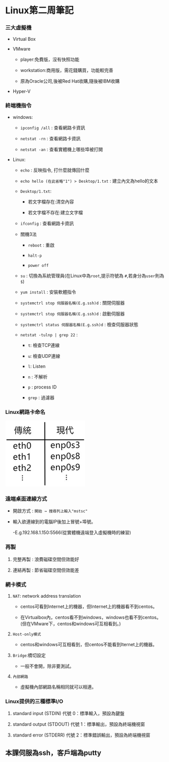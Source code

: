 # Linux第二周筆記

### 三大虛擬機

* Virtual Box

* VMware

    * player:免費版，沒有快照功能
  
    * workstation:商用版，需花錢購買，功能較完善
  
    * 原為Oracle公司,後被Red Hat收購,隨後被IBM收購
  
  
* Hyper-V

### 終端機指令
- windows:

    - `ipconfig /all` : 查看網路卡資訊

    - `netstat -rn` : 查看網路卡資訊
    
    - `netstat -an` : 查看實體機上哪些埠被打開
- Linux:

    - `echo` : 反映指令, 打什麼就傳回什麼
    
    - `echo hello (在此省略"1") > Desktop/1.txt` : 建立內文為hello的文本
    
    - `Desktop/1.txt`:
    
        * 若文字檔存在:清空內容
        
        * 若文字檔不存在:建立文字檔
    
    - `ifconfig` : 查看網路卡資訊
    
    - 關機3法
    
      - `reboot` : 重啟
    
      - `halt-p`
    
      - `power off`
    
    - `su` : 切換為系統管理員(在Linux中為`root`,提示符號為 `#`,若身分為`user`則為 `$`)
    
    - `yum install` : 安裝軟體指令
    
    - `systemctrl stop 伺服器名稱(E.g.ssh)d` : 關閉伺服器
    
    - `systemctrl stop 伺服器名稱(E.g.ssh)d` : 啟動伺服器
    
    - `systemctrl status 伺服器名稱(E.g.ssh)d` : 檢查伺服器狀態
    
    - `netstat -tulnp | grep 22` :
      
      - `t`: 檢查TCP連線
      
      - `u`: 檢查UDP連線
      
      - `l`: Listen
      
      - `n` : 不解析
      
      - `p` : process ID
      
      - `grep` : 過濾器
    
    
### Linux網路卡命名

![](https://github.com/ayd0122344/Linux-note/blob/master/%E5%9C%96%E6%AA%94/%E7%B6%B2%E8%B7%AF%E5%8D%A1%E5%91%BD%E5%90%8D.jpg)

### 遠端桌面連線方式

- 開啟方式 : `開始 → 搜尋列上輸入"mstsc"`

- 輸入欲連線到的電腦IP後加上冒號+埠號。

    -E.g.192.168.1.150:5566(從實體機遠端登入虛擬機時的練習)
    
### 再製

1. 完整再製 : 浪費磁碟空間但效能好

2. 連結再製 : 節省磁碟空間但效能差

### 網卡模式

1. `NAT`: network address translation

   * centos可看到Internet上的機器，但Internet上的機器看不到centos。
   
   * 在Virtualbox內，centos看不到windows，windows也看不到centos。(但在VMware下，centos和windows可互相看到。)

2. `Host-only模式`

   * centos和windows可互相看到，但centos不能看到Iternet上的機器。
   
3. `Bridge`:橋切設定

   * 一般不會開，除非要測試。

4. `內部網路`

    - 虛擬機內部網路名稱相同就可以相連。
    
### Linux提供的三種標準I/O

1. standard input (STDIN) 代號 0：標準輸入，預設為鍵盤

2. standard output (STDOUT) 代號 1：標準輸出，預設為終端機視窗

3. standard error (STDERR) 代號 2：標準錯誤輸出，預設為終端機視窗

## 本課伺服為ssh，客戶端為putty
